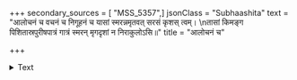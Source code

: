 +++
secondary_sources = [ "MSS_5357",]
jsonClass = "Subhaashita"
text = "आलोचनं च वचनं च निगूहनं च यासां स्मरन्नमृतवत् सरसं कृशस् त्वम्।  \nतासां किमङ्ग पिशितास्रपुरीषपात्रं गात्रं स्मरन् मृगदृशां न निराकुलोऽसि॥"
title = "आलोचनं च"

+++

<details><summary>Text</summary>

आलोचनं च वचनं च निगूहनं च यासां स्मरन्नमृतवत् सरसं कृशस् त्वम्।  
तासां किमङ्ग पिशितास्रपुरीषपात्रं गात्रं स्मरन् मृगदृशां न निराकुलोऽसि॥
</details>
